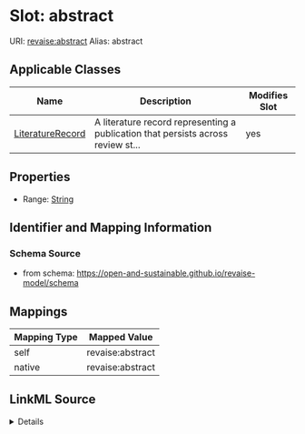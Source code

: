 

# Slot: abstract 



URI: [revaise:abstract](https://open-and-sustainable.github.io/revaise-model/schema/abstract)
Alias: abstract

<!-- no inheritance hierarchy -->





## Applicable Classes

| Name | Description | Modifies Slot |
| --- | --- | --- |
| [LiteratureRecord](LiteratureRecord.md) | A literature record representing a publication that persists across review st... |  yes  |






## Properties

* Range: [String](String.md)




## Identifier and Mapping Information






### Schema Source


* from schema: https://open-and-sustainable.github.io/revaise-model/schema




## Mappings

| Mapping Type | Mapped Value |
| ---  | ---  |
| self | revaise:abstract |
| native | revaise:abstract |




## LinkML Source

<details>
```yaml
name: abstract
from_schema: https://open-and-sustainable.github.io/revaise-model/schema
rank: 1000
alias: abstract
domain_of:
- LiteratureRecord
range: string

```
</details>